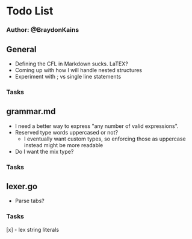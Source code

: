 # Todo List
### Author: @BraydonKains

## General
* Defining the CFL in Markdown sucks. LaTEX?
* Coming up with how I will handle nested structures
* Experiment with ; vs single line statements
### Tasks

## grammar.md
* I need a better way to express "any number of valid expressions".
* Reserved type words uppercased or not?
	* I eventually want custom types, so enforcing those as uppercase instead might be more readable
* Do I want the mix type?
### Tasks

## lexer.go
* Parse tabs?
### Tasks
[x] - lex string literals


